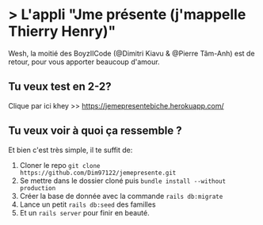 # > L'appli "Jme présente (j'mappelle Thierry Henry)"

Wesh, la moitié des BoyzIICode (@Dimitri Kiavu & @Pierre Tâm-Anh) est de retour, pour vous apporter beaucoup d'amour. 

## Tu veux test en 2-2?

Clique par ici khey >> https://jemepresentebiche.herokuapp.com/

## Tu veux voir à quoi ça ressemble ?

Et bien c'est très simple, il te suffit de:

1) Cloner le repo ```git clone https://github.com/Dim97122/jemepresente.git```
2) Se mettre dans le dossier cloné puis ```bundle install --without production``` 
3) Créer la base de donnée avec la commande ```rails db:migrate```
4) Lance un petit ```rails db:seed``` des familles
5) Et un ```rails server``` pour finir en beauté.
